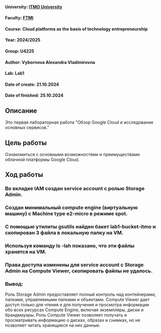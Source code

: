 #### University: [ITMO University](https://itmo.ru/ru/)
#### Faculty: [FTMI](https://ftmi.itmo.ru/)
#### Course: Cloud platforms as the basis of technology entrepreneurship
#### Year: 2024/2025
#### Group: U4225
#### Author: Vybornova Alexandra Vladimirovna
#### Lab: Lab1
#### Date of create: 21.10.2024
#### Date of finished: 25.10.2024

## Описание
Это первая лабораторная работа "Обзор Google Cloud и исследование основных сервисов."

## Цель работы
Ознакомиться с основными возможностями и преимуществами облачной платформы Google Cloud.

## Ход работы

### Во вкладке IAM создан service account с ролью Storage Admin.



### Создан минимальный compute engine (виртуальную машину) с Machine type e2-micro в режиме spot.


### С помощью утилиты gsutils найден бакет lab1-bucket-itmo и скопирован 3 файла в локальную папку на VM. 

### Используя команду ls -lah показано, что эти файлы хранятся на VM.

### Права доступа изменены для service account с Storage Admin на Compute Viewer, скопировать файлы не удалось.

### Вывод:
Роль Storage Admin предоставляет полный контроль над контейнерами, папками, управляемыми папками и объектами.
Compute Viewer дает доступ только для чтения и для получения и просмотра информации обо всех ресурсах Compute Engine, включая экземпляры, диски и брандмауэры. 
Роль Compute Viewer позволяет получать и просматривать информацию о дисках, образах и снимках, но не позволяет читать хранящиеся на них данные.
